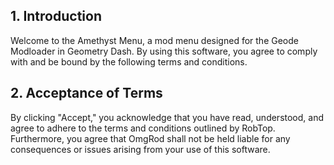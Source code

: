 ## 1. Introduction
Welcome to the Amethyst Menu, a mod menu designed for the Geode Modloader in Geometry Dash. By using this software, you agree to comply with and be bound by the following terms and conditions.

## 2. Acceptance of Terms
By clicking "Accept," you acknowledge that you have read, understood, and agree to adhere to the terms and conditions outlined by RobTop. Furthermore, you agree that OmgRod shall not be held liable for any consequences or issues arising from your use of this software.